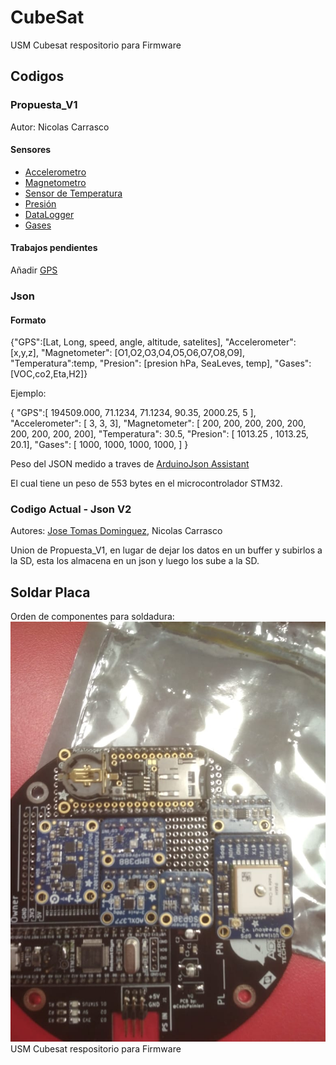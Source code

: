 # CubeSat
USM Cubesat respositorio para Firmware

## Codigos
### Propuesta_V1

Autor: Nicolas Carrasco


#### Sensores 
- [Accelerometro](https://www.adafruit.com/product/1413)
- [Magnetometro](https://www.adafruit.com/product/3463)
- [Sensor de Temperatura](https://www.adafruit.com/product/1782)
- [Presión](https://www.adafruit.com/product/3966)
- [DataLogger](https://www.adafruit.com/product/2922)
- [Gases](https://www.adafruit.com/product/380)


#### Trabajos pendientes

Añadir [GPS](https://www.adafruit.com/product/746)

### Json


#### Formato

{"GPS":[Lat, Long, speed, angle, altitude, satelites], "Accelerometer": [x,y,z], "Magnetometer": [O1,O2,O3,O4,O5,O6,O7,O8,O9], "Temperatura":temp, "Presion": [presion hPa, SeaLeves, temp], "Gases": [VOC,co2,Eta,H2]}

Ejemplo:

{
"GPS":[
194509.000, 
71.1234, 
71.1234,
90.35,
2000.25,
5
],
"Accelerometer": [
3,
3,
3], 
"Magnetometer": [
200,
200,
200,
200,
200,
200,
200,
200,
200],
"Temperatura":
 30.5,
"Presion": [
1013.25 ,
1013.25,
20.1], 
"Gases": [
1000,
1000,
1000,
1000,
]
}

Peso del JSON medido a traves de [ArduinoJson Assistant](https://arduinojson.org/v6/assistant/) 

El cual tiene un peso de 553 bytes en el microcontrolador STM32. 



### Codigo Actual - Json V2
Autores: [Jose Tomas Dominguez](https://github.com/josetomas), Nicolas Carrasco

Union de Propuesta_V1, en lugar de dejar los datos en un buffer y subirlos a la SD, esta los almacena en un json y luego los sube a la SD. 


## Soldar Placa

Orden de componentes para soldadura: 
![](Imagenes/PlacaXSoldar.jpeg)
USM Cubesat respositorio para Firmware













